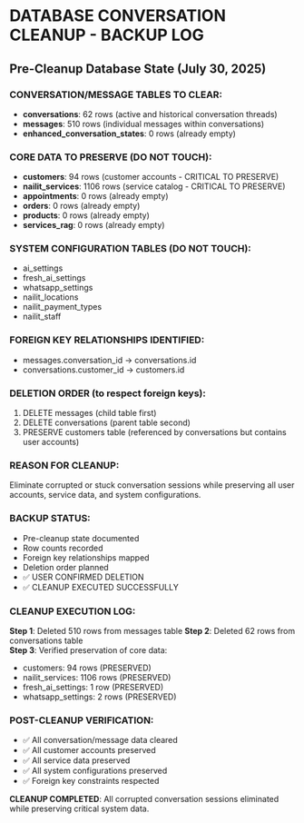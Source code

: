 # DATABASE CONVERSATION CLEANUP - BACKUP LOG

## Pre-Cleanup Database State (July 30, 2025)

### CONVERSATION/MESSAGE TABLES TO CLEAR:
- **conversations**: 62 rows (active and historical conversation threads)
- **messages**: 510 rows (individual messages within conversations) 
- **enhanced_conversation_states**: 0 rows (already empty)

### CORE DATA TO PRESERVE (DO NOT TOUCH):
- **customers**: 94 rows (customer accounts - CRITICAL TO PRESERVE)
- **nailit_services**: 1106 rows (service catalog - CRITICAL TO PRESERVE)
- **appointments**: 0 rows (already empty)
- **orders**: 0 rows (already empty) 
- **products**: 0 rows (already empty)
- **services_rag**: 0 rows (already empty)

### SYSTEM CONFIGURATION TABLES (DO NOT TOUCH):
- ai_settings
- fresh_ai_settings  
- whatsapp_settings
- nailit_locations
- nailit_payment_types
- nailit_staff

### FOREIGN KEY RELATIONSHIPS IDENTIFIED:
- messages.conversation_id → conversations.id
- conversations.customer_id → customers.id

### DELETION ORDER (to respect foreign keys):
1. DELETE messages (child table first)
2. DELETE conversations (parent table second)
3. PRESERVE customers table (referenced by conversations but contains user accounts)

### REASON FOR CLEANUP:
Eliminate corrupted or stuck conversation sessions while preserving all user accounts, service data, and system configurations.

### BACKUP STATUS:
- Pre-cleanup state documented
- Row counts recorded
- Foreign key relationships mapped
- Deletion order planned
- ✅ USER CONFIRMED DELETION
- ✅ CLEANUP EXECUTED SUCCESSFULLY

### CLEANUP EXECUTION LOG:
**Step 1**: Deleted 510 rows from messages table
**Step 2**: Deleted 62 rows from conversations table  
**Step 3**: Verified preservation of core data:
- customers: 94 rows (PRESERVED)
- nailit_services: 1106 rows (PRESERVED)
- fresh_ai_settings: 1 row (PRESERVED)
- whatsapp_settings: 2 rows (PRESERVED)

### POST-CLEANUP VERIFICATION:
- ✅ All conversation/message data cleared
- ✅ All customer accounts preserved
- ✅ All service data preserved
- ✅ All system configurations preserved
- ✅ Foreign key constraints respected

**CLEANUP COMPLETED**: All corrupted conversation sessions eliminated while preserving critical system data.